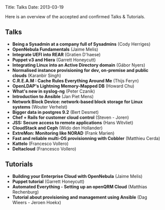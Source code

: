 Title: Talks
Date: 2013-03-19

Here is an overview of the accepted and confirmed Talks & Tutorials.

## Talks ##

-   __Being a Sysadmin at a company full of Sysadmins__ (Cody Herriges) 
-   __OpenNebula Fundamentals__ (Jaime Melis)
-   __Integrate UEFI into REAR__ (Gratien D'haese)
-   __Puppet v3 and Hiera__ (Garrett Honeycutt)
-   __Integrating Linux into an Active Directory domain__ (Gábor Nyers)
-   __Normalised instance provisioning for dev, on-premise and public clouds__ (Karanbir Singh)
-   __C.R.E.A.M : Cache Rules Everything Around Me__ (Thijs Feryn)
-   __OpenLDAP's Lightning Memory-Mapped DB__ (Howard Chu)
-   __What's new in syslog-ng__ (Peter Czanik)
-   __Introduction to Ansible__ (Jan Piet Mens)
-   __Network Block Device: network-based block storage for Linux systems__ (Wouter Verhelst)
-   __Bigger data in postgres 9.2__ (Bert Desmet)
-   __Chef + Rails for customer cloud control__ (Steven - Joren)
-   __JSS: Secure access to remote applications__ (Hans Witvliet)
-   __CloudStack and Ceph__ (Wido den Hollander)
-   __ExtreMon: Monitoring like NORAD__ (Frank Marien)
-   __Fast and reliable multi-OS provisionning with Cobbler__ (Matthieu Cerda)
-   __Kattelo__ (Francesco Vollero)
-   __Deltacloud__ (Francesco Vollero)

## Tutorials ##

-   __Building your Enterprise Cloud with OpenNebula__ (Jaime Melis)
-   __Puppet tutorial__ (Garrett Honeycutt)
-   __Automated Everything - Setting up an openQRM Cloud__ (Matthias Rechenburg)
-   __Tutorial about provisioning and management using Ansible__ (Dag Wieers - Jeroen Hoekx)
